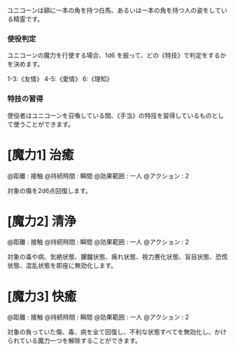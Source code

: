 ユニコーンは額に一本の角を持つ白馬、あるいは一本の角を持つ人の姿をしている精霊です。

### 使役判定

ユニコーンの魔力を行使する場合、1d6 を振って、どの《特技》で判定をするかを決めます。

1-3:《友情》	4-5:《愛情》	6:《理知》

### 特技の習得

使役者はユニコーンを召喚している間、《手当》の特技を習得しているものとして使うことができます。


# [魔力1] 治癒

@距離 : 接触	@持続時間 : 瞬間	@効果範囲 : 一人	@アクション : 2

対象の傷を2d6点回復します。

# [魔力2] 清浄

@距離 : 接触	@持続時間 : 瞬間	@効果範囲 : 一人	@アクション : 2

対象の毒や病、気絶状態、朦朧状態、痺れ状態、視力悪化状態、盲目状態、恐慌状態、混乱状態を即座に無効化します。



# [魔力3] 快癒

@距離 : 接触	@持続時間 : 瞬間	@効果範囲 : 一人	@アクション : 2

対象の負っていた傷、毒、病を全て回復し、不利な状態すべてを無効化し、かけられている魔力一つを解除することができます。
